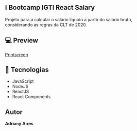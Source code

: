 ## :information_source: Bootcamp IGTI React Salary
Projeto para a calcular o salário líquido a partir do salário bruto, considerando as regras da CLT de 2020.

 
## :computer: Preview

[Printscreen](https://github.com/ProjetosAdriany/BootcampIGTI-react-salary/blob/master/salario.jpg)
 
## :rocket: Tecnologias 
  
* JavaScript
* NodeJS
* ReactJS
* React Components


## Autor
 
**Adriany Aires** 
